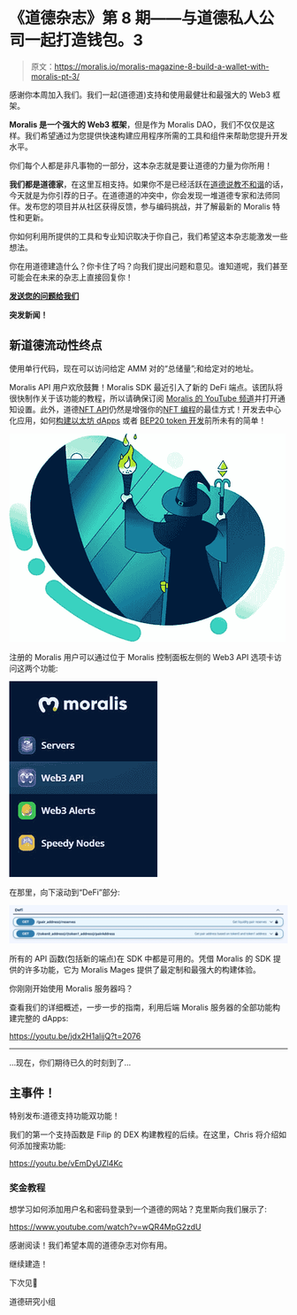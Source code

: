 # 《道德杂志》第 8 期——与道德私人公司一起打造钱包。3

> 原文：<https://moralis.io/moralis-magazine-8-build-a-wallet-with-moralis-pt-3/>

感谢你本周加入我们。我们一起(道德道)支持和使用最健壮和最强大的 Web3 框架。

**Moralis 是一个强大的 Web3 框架**，但是作为 Moralis DAO，我们不仅仅是这样。我们希望通过为您提供快速构建应用程序所需的工具和组件来帮助您提升开发水平。

你们每个人都是非凡事物的一部分，这本杂志就是要让道德的力量为你所用！

**我们都是道德家**，在这里互相支持。如果你不是已经活跃在[道德说教不和谐](https://discord.com/invite/P9N9HF97hH)的话，今天就是为你引荐的日子。在道德道的冲突中，你会发现一堆道德专家和法师同伴。发布您的项目并从社区获得反馈，参与编码挑战，并了解最新的 Moralis 特性和更新。

你如何利用所提供的工具和专业知识取决于你自己，我们希望这本杂志能激发一些想法。

你在用道德建造什么？你卡住了吗？向我们提出问题和意见。谁知道呢，我们甚至可能会在未来的杂志上直接回复你！

[**发送您的问题给我们**](https://ivanontech.typeform.com/to/R9K5lnGe)

**突发新闻！**

## 新道德流动性终点

使用单行代码，现在可以访问给定 AMM 对的“总储量”;和给定对的地址。

Moralis API 用户欢欣鼓舞！Moralis SDK 最近引入了新的 DeFi 端点。该团队将很快制作关于该功能的教程，所以请确保订阅 [Moralis 的 YouTube 频道](https://www.youtube.com/channel/UCgWS9Q3P5AxCWyQLT2kQhBw)并打开通知设置。此外，道德[NFT API](https://moralis.io/ultimate-nft-api-exploring-moralis-nft-api/)仍然是增强你的[NFT 编程](https://moralis.io/nft-programming-for-beginners/)的最佳方式！开发去中心化应用，如何[构建以太坊 dApps](https://moralis.io/ultimate-guide-how-to-build-ethereum-dapps/) 或者 [BEP20 token 开发](https://moralis.io/bep20-token-development-full-guide/)前所未有的简单！

![](img/779313a4c3e3232d69751066a2831ecf.png)

注册的 Moralis 用户可以通过位于 Moralis 控制面板左侧的 Web3 API 选项卡访问这两个功能:

![](img/3f8b25f3e24ba2774aee939c8280c45a.png)

在那里，向下滚动到“DeFi”部分:

![](img/ef9738ea406ae3149eb34cc8243d4795.png)

所有的 API 函数(包括新的端点)在 SDK 中都是可用的。凭借 Moralis 的 SDK 提供的许多功能，它为 Moralis Mages 提供了最定制和最强大的构建体验。

你刚刚开始使用 Moralis 服务器吗？

查看我们的详细概述，一步一步的指南，利用后端 Moralis 服务器的全部功能构建完整的 dApps:

https://youtu.be/jdx2H1alijQ?t=2076

* * *

…现在，你们期待已久的时刻到了…

## **主事件！**

特别发布:道德支持功能双功能！

我们的第一个支持函数是 Filip 的 DEX 构建教程的后续。在这里，Chris 将介绍如何添加搜索功能:

https://youtu.be/vEmDyUZl4Kc

### 奖金教程

想学习如何添加用户名和密码登录到一个道德的网站？克里斯向我们展示了:

https://www.youtube.com/watch?v=wQR4MpG2zdU

感谢阅读！我们希望本周的道德杂志对你有用。

继续建造！

下次见💚

道德研究小组